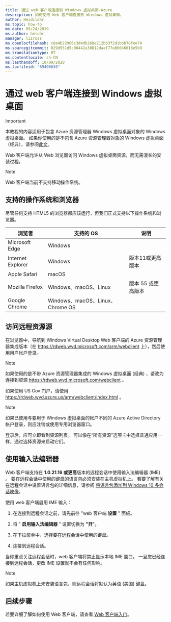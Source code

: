 ```yaml
---
title: 通过 web 客户端连接到 Windows 虚拟桌面-Azure
description: 如何使用 Web 客户端连接到 Windows 虚拟桌面。
author: Heidilohr
ms.topic: how-to
ms.date: 09/24/2019
ms.author: helohr
manager: lizross
ms.openlocfilehash: c8a4b22966c3d4db268e212bb3f2d1bbb78fee74
ms.sourcegitcommit: 829d951d5c90442a38012daaf77e86046018e5b9
ms.translationtype: MT
ms.contentlocale: zh-CN
ms.lasthandoff: 10/09/2020
ms.locfileid: "89400630"
---
```

# <a name="connect-to-windows-virtual-desktop-with-the-web-client"></a>通过 web 客户端连接到 Windows 虚拟桌面

>[!IMPORTANT]
>本教程的内容适用于包含 Azure 资源管理器 Windows 虚拟桌面对象的 Windows 虚拟桌面。 如果你使用的是不包含 Azure 资源管理器对象的 Windows 虚拟桌面（经典），请参阅[此文](./virtual-desktop-fall-2019/connect-web-2019.md)。

Web 客户端允许从 Web 浏览器访问 Windows 虚拟桌面资源，而无需漫长的安装过程。

>[!NOTE]
>Web 客户端当前不支持移动操作系统。

## <a name="supported-operating-systems-and-browsers"></a>支持的操作系统和浏览器

尽管任何支持 HTML5 的浏览器都应该运行，但我们正式支持以下操作系统和浏览器。

| 浏览者           | 支持的 OS                     | 说明               |
|-------------------|----------------------------------|---------------------|
| Microsoft Edge    | Windows                          |                     |
| Internet Explorer | Windows                          | 版本11或更高版本 |
| Apple Safari      | macOS                            |                     |
| Mozilla Firefox   | Windows、macOS、Linux            | 版本 55 或更高版本 |
| Google Chrome     | Windows、macOS、Linux、Chrome OS |                     |

## <a name="access-remote-resources-feed"></a>访问远程资源源

在浏览器中，导航到 Windows Virtual Desktop Web 客户端的 Azure 资源管理器集成版本（在 <https://rdweb.wvd.microsoft.com/arm/webclient> 上），然后使用用户帐户登录。

>[!NOTE]
>如果使用的是不带 Azure 资源管理器集成的 Windows 虚拟桌面 (经典) ，请改为连接到资源 <https://rdweb.wvd.microsoft.com/webclient> 。
>
> 如果使用 US Gov 门户，请使用 <https://rdweb.wvd.azure.us/arm/webclient/index.html> 。

>[!NOTE]
>如果已使用与要用于 Windows 虚拟桌面的帐户不同的 Azure Active Directory 帐户登录，则应注销或使用专用浏览器窗口。

登录后，应可立即看到资源列表。 可以像在“所有资源”选项卡中选择普通应用一样，通过选择资源来启动它们。

## <a name="using-an-input-method-editor"></a>使用输入法编辑器

Web 客户端支持在 **1.0.21.16 或更高**版本的远程会话中使用输入法编辑器 (IME) 。 要在远程会话中使用的键盘的语言包必须安装在主机虚拟机上。 若要了解有关在远程会话中设置语言包的详细信息，请参阅 [将语言包添加到 Windows 10 多会话映像](language-packs.md)。

使用 web 客户端启用 IME 输入：

1. 在连接到远程会话之前，请先前往 "web 客户端 **设置** " 面板。

2. 将 " **启用输入法编辑器** " 设置切换为 **"开**"。

3. 在下拉菜单中，选择要在远程会话中使用的键盘。

4. 连接到远程会话。

当你重点关注远程会话时，web 客户端将禁止显示本地 IME 窗口。 一旦您已经连接到远程会话，更改 IME 设置就不会有任何影响。

>[!NOTE]
>如果主机虚拟机上未安装语言包，则远程会话将默认为英语 (美国) 键盘。

## <a name="next-steps"></a>后续步骤

若要详细了解如何使用 Web 客户端，请查看 [Web 客户端入门](/windows-server/remote/remote-desktop-services/clients/remote-desktop-web-client)。
